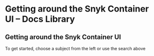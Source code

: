 # Getting around the Snyk Container UI – Docs Library

##  Getting around the Snyk Container UI

To get started, choose a subject from the left or use the search above

